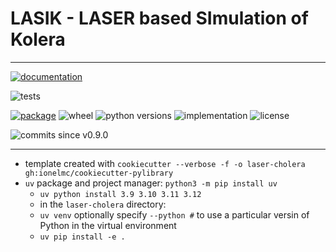 # LASIK - LASER based SImulation of Kolera

-----

[![documentation](https://readthedocs.org/projects/laser-cholera/badge/?style=flat)](https://docs.idmod.org/projects/laser-cholera/en/latest/)

![tests](https://github.com/InstituteforDiseaseModeling/laser-cholera/actions/workflows/github-actions.yml/badge.svg)

[![package](https://img.shields.io/pypi/v/laser-cholera.svg)](https://pypi.org/project/laser-cholera/)
![wheel](https://img.shields.io/pypi/wheel/laser-cholera.svg)
![python versions](https://img.shields.io/pypi/pyversions/laser-cholera)
![implementation](https://img.shields.io/pypi/implementation/laser-cholera.svg)
![license](https://img.shields.io/pypi/l/laser-cholera.svg)

![commits since v0.9.0](https://img.shields.io/github/commits-since/InstituteforDiseaseModeling/laser-cholera/v0.9.0.svg)

-----

- template created with `cookiecutter --verbose -f -o laser-cholera gh:ionelmc/cookiecutter-pylibrary`
- `uv` package and project manager: `python3 -m pip install uv`
  - `uv python install 3.9 3.10 3.11 3.12`
  - in the `laser-cholera` directory:
  - `uv venv` optionally specify `--python #` to use a particular versin of Python in the virtual environment
  - `uv pip install -e .`
